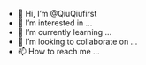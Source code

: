 - 👋 Hi, I’m @QiuQiufirst
- 👀 I’m interested in ...
- 🌱 I’m currently learning ...
- 💞️ I’m looking to collaborate on ...
- 📫 How to reach me ...

<!---
QiuQiufirst/QiuQiufirst is a ✨ special ✨ repository because its `README.md` (this file) appears on your GitHub profile.
You can click the Preview link to take a look at your changes.
--->
